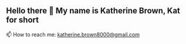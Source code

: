 ## Hello there 👋 My name is Katherine Brown, Kat for short

📫 How to reach me: katherine.brown8000@gmail.com 

<!--
**Katherine-Brown-8000/Katherine-Brown-8000** is a ✨ _special_ ✨ repository because its `README.md` (this file) appears on your GitHub profile.

Here are some ideas to get you started:

- 🔭 I’m currently working on ...
- 🌱 I’m currently learning ...
- 👯 I’m looking to collaborate on ...
- 🤔 I’m looking for help with ...
- 💬 Ask me about ...
- 📫 How to reach me: ...
My email is katherine.brown8000@gmail.com
- 😄 Pronouns: ...
- ⚡ Fun fact: ...
-->
